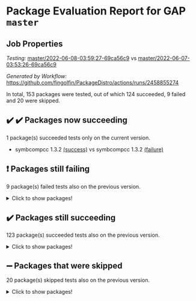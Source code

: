# Package Evaluation Report for GAP `master`

## Job Properties

*Testing:* [master/2022-06-08-03:59:27-69ca56c9](https://github.com/fingolfin/PackageDistro/blob/data/reports/master/2022-06-08-03:59:27-69ca56c9) vs [master/2022-06-07-03:53:26-69ca56c9](https://github.com/fingolfin/PackageDistro/blob/data/reports/master/2022-06-07-03:53:26-69ca56c9)

*Generated by Workflow:* https://github.com/fingolfin/PackageDistro/actions/runs/2458855274

In total, 153 packages were tested, out of which 124 succeeded, 9 failed and 20 were skipped.

## :heavy_check_mark: :heavy_check_mark: Packages now succeeding

1 package(s) succeeded tests only on the current version.
- symbcompcc 1.3.2 [(success)](https://github.com/fingolfin/PackageDistro/runs/6786523382?check_suite_focus=true) vs symbcompcc 1.3.2 [(failure)](https://github.com/fingolfin/PackageDistro/runs/6766966980?check_suite_focus=true)

## :exclamation: Packages still failing

9 package(s) failed tests also on the previous version.
<details><summary>Click to show packages!</summary>

- fining 1.4.1 [(failure)](https://github.com/fingolfin/PackageDistro/runs/6786517736?check_suite_focus=true)
- francy 1.2.4 [(failure)](https://github.com/fingolfin/PackageDistro/runs/6786518005?check_suite_focus=true)
- hap 1.39 [(failure)](https://github.com/fingolfin/PackageDistro/runs/6786518557?check_suite_focus=true)
- normalizinterface 1.3.2 [(failure)](https://github.com/fingolfin/PackageDistro/runs/6786520190?check_suite_focus=true)
- packagemanager 1.2 [(failure)](https://github.com/fingolfin/PackageDistro/runs/6786520940?check_suite_focus=true)
- rcwa 4.6.4 [(failure)](https://github.com/fingolfin/PackageDistro/runs/6786521717?check_suite_focus=true)
- recog 1.3.2 [(failure)](https://github.com/fingolfin/PackageDistro/runs/6786521880?check_suite_focus=true)
- semigroups 4.0.0 [(failure)](https://github.com/fingolfin/PackageDistro/runs/6786522318?check_suite_focus=true)
- ugaly 4.0.2 [(failure)](https://github.com/fingolfin/PackageDistro/runs/6786523749?check_suite_focus=true)
</details>

## :heavy_check_mark: Packages still succeeding

123 package(s) succeeded tests also on the previous version.
<details><summary>Click to show packages!</summary>

- ace 5.4 [(success)](https://github.com/fingolfin/PackageDistro/runs/6786514871?check_suite_focus=true)
- aclib 1.3.2 [(success)](https://github.com/fingolfin/PackageDistro/runs/6786514964?check_suite_focus=true)
- agt 0.2 [(success)](https://github.com/fingolfin/PackageDistro/runs/6786515068?check_suite_focus=true)
- alnuth 3.2.1 [(success)](https://github.com/fingolfin/PackageDistro/runs/6786515143?check_suite_focus=true)
- anupq 3.2.6 [(success)](https://github.com/fingolfin/PackageDistro/runs/6786515270?check_suite_focus=true)
- atlasrep 2.1.2 [(success)](https://github.com/fingolfin/PackageDistro/runs/6786515345?check_suite_focus=true)
- autodoc 2022.03.10 [(success)](https://github.com/fingolfin/PackageDistro/runs/6786515430?check_suite_focus=true)
- automata 1.15 [(success)](https://github.com/fingolfin/PackageDistro/runs/6786515512?check_suite_focus=true)
- automgrp 1.3.2 [(success)](https://github.com/fingolfin/PackageDistro/runs/6786515616?check_suite_focus=true)
- autpgrp 1.10.2 [(success)](https://github.com/fingolfin/PackageDistro/runs/6786515690?check_suite_focus=true)
- cap 2022.05-09 [(success)](https://github.com/fingolfin/PackageDistro/runs/6786515775?check_suite_focus=true)
- caratinterface 2.3.3 [(success)](https://github.com/fingolfin/PackageDistro/runs/6786515850?check_suite_focus=true)
- cddinterface 2020.06.24 [(success)](https://github.com/fingolfin/PackageDistro/runs/6786515917?check_suite_focus=true)
- circle 1.6.5 [(success)](https://github.com/fingolfin/PackageDistro/runs/6786516034?check_suite_focus=true)
- classicpres 1.22 [(success)](https://github.com/fingolfin/PackageDistro/runs/6786516109?check_suite_focus=true)
- cohomolo 1.6.10 [(success)](https://github.com/fingolfin/PackageDistro/runs/6786516186?check_suite_focus=true)
- congruence 1.2.4 [(success)](https://github.com/fingolfin/PackageDistro/runs/6786516270?check_suite_focus=true)
- corelg 1.56 [(success)](https://github.com/fingolfin/PackageDistro/runs/6786516346?check_suite_focus=true)
- crime 1.6 [(success)](https://github.com/fingolfin/PackageDistro/runs/6786516432?check_suite_focus=true)
- crisp 1.4.5 [(success)](https://github.com/fingolfin/PackageDistro/runs/6786516515?check_suite_focus=true)
- crypting 0.10 [(success)](https://github.com/fingolfin/PackageDistro/runs/6786516642?check_suite_focus=true)
- cryst 4.1.24 [(success)](https://github.com/fingolfin/PackageDistro/runs/6786516717?check_suite_focus=true)
- crystcat 1.1.9 [(success)](https://github.com/fingolfin/PackageDistro/runs/6786516766?check_suite_focus=true)
- ctbllib 1.3.4 [(success)](https://github.com/fingolfin/PackageDistro/runs/6786516846?check_suite_focus=true)
- cubefree 1.19 [(success)](https://github.com/fingolfin/PackageDistro/runs/6786516903?check_suite_focus=true)
- curlinterface 2.2.2 [(success)](https://github.com/fingolfin/PackageDistro/runs/6786516994?check_suite_focus=true)
- cvec 2.7.5 [(success)](https://github.com/fingolfin/PackageDistro/runs/6786517043?check_suite_focus=true)
- datastructures 0.2.7 [(success)](https://github.com/fingolfin/PackageDistro/runs/6786517111?check_suite_focus=true)
- deepthought 1.0.5 [(success)](https://github.com/fingolfin/PackageDistro/runs/6786517165?check_suite_focus=true)
- design 1.7 [(success)](https://github.com/fingolfin/PackageDistro/runs/6786517208?check_suite_focus=true)
- difsets 2.3.1 [(success)](https://github.com/fingolfin/PackageDistro/runs/6786517254?check_suite_focus=true)
- digraphs 1.5.3 [(success)](https://github.com/fingolfin/PackageDistro/runs/6786517354?check_suite_focus=true)
- edim 1.3.5 [(success)](https://github.com/fingolfin/PackageDistro/runs/6786517424?check_suite_focus=true)
- example 4.3.1 [(success)](https://github.com/fingolfin/PackageDistro/runs/6786517487?check_suite_focus=true)
- factint 1.6.3 [(success)](https://github.com/fingolfin/PackageDistro/runs/6786517564?check_suite_focus=true)
- ferret 1.0.7 [(success)](https://github.com/fingolfin/PackageDistro/runs/6786517640?check_suite_focus=true)
- fga 1.4.0 [(success)](https://github.com/fingolfin/PackageDistro/runs/6786517692?check_suite_focus=true)
- float 1.0.3 [(success)](https://github.com/fingolfin/PackageDistro/runs/6786517791?check_suite_focus=true)
- format 1.4.3 [(success)](https://github.com/fingolfin/PackageDistro/runs/6786517830?check_suite_focus=true)
- forms 1.2.7 [(success)](https://github.com/fingolfin/PackageDistro/runs/6786517868?check_suite_focus=true)
- fplsa 1.2.5 [(success)](https://github.com/fingolfin/PackageDistro/runs/6786517915?check_suite_focus=true)
- fr 2.4.8 [(success)](https://github.com/fingolfin/PackageDistro/runs/6786517962?check_suite_focus=true)
- fwtree 1.3 [(success)](https://github.com/fingolfin/PackageDistro/runs/6786518059?check_suite_focus=true)
- gbnp 1.0.5 [(success)](https://github.com/fingolfin/PackageDistro/runs/6786518103?check_suite_focus=true)
- generalizedmorphismsforcap 2022.05-01 [(success)](https://github.com/fingolfin/PackageDistro/runs/6786518147?check_suite_focus=true)
- genss 1.6.6 [(success)](https://github.com/fingolfin/PackageDistro/runs/6786518193?check_suite_focus=true)
- gradedringforhomalg 2022.03-01 [(success)](https://github.com/fingolfin/PackageDistro/runs/6786518233?check_suite_focus=true)
- grape 4.8.5 [(success)](https://github.com/fingolfin/PackageDistro/runs/6786518319?check_suite_focus=true)
- groupoids 1.69 [(success)](https://github.com/fingolfin/PackageDistro/runs/6786518381?check_suite_focus=true)
- grpconst 2.6.2 [(success)](https://github.com/fingolfin/PackageDistro/runs/6786518425?check_suite_focus=true)
- guarana 0.96.3 [(success)](https://github.com/fingolfin/PackageDistro/runs/6786518471?check_suite_focus=true)
- guava 3.16 [(success)](https://github.com/fingolfin/PackageDistro/runs/6786518511?check_suite_focus=true)
- hapcryst 0.1.14 [(success)](https://github.com/fingolfin/PackageDistro/runs/6786518619?check_suite_focus=true)
- hecke 1.5.3 [(success)](https://github.com/fingolfin/PackageDistro/runs/6786518700?check_suite_focus=true)
- help 3.5 [(success)](https://github.com/fingolfin/PackageDistro/runs/6786518767?check_suite_focus=true)
- idrel 2.43 [(success)](https://github.com/fingolfin/PackageDistro/runs/6786518808?check_suite_focus=true)
- images 1.3.1 [(success)](https://github.com/fingolfin/PackageDistro/runs/6786518855?check_suite_focus=true)
- intpic 0.2.4 [(success)](https://github.com/fingolfin/PackageDistro/runs/6786518894?check_suite_focus=true)
- io 4.7.2 [(success)](https://github.com/fingolfin/PackageDistro/runs/6786518952?check_suite_focus=true)
- irredsol 1.4.3 [(success)](https://github.com/fingolfin/PackageDistro/runs/6786519000?check_suite_focus=true)
- json 2.1.0 [(success)](https://github.com/fingolfin/PackageDistro/runs/6786519065?check_suite_focus=true)
- jupyterkernel 1.4.1 [(success)](https://github.com/fingolfin/PackageDistro/runs/6786519108?check_suite_focus=true)
- jupyterviz 1.5.1 [(success)](https://github.com/fingolfin/PackageDistro/runs/6786519157?check_suite_focus=true)
- kan 1.34 [(success)](https://github.com/fingolfin/PackageDistro/runs/6786519196?check_suite_focus=true)
- kbmag 1.5.9 [(success)](https://github.com/fingolfin/PackageDistro/runs/6786519249?check_suite_focus=true)
- laguna 3.9.5 [(success)](https://github.com/fingolfin/PackageDistro/runs/6786519284?check_suite_focus=true)
- liealgdb 2.2.1 [(success)](https://github.com/fingolfin/PackageDistro/runs/6786519324?check_suite_focus=true)
- liepring 2.6 [(success)](https://github.com/fingolfin/PackageDistro/runs/6786519361?check_suite_focus=true)
- liering 2.4.2 [(success)](https://github.com/fingolfin/PackageDistro/runs/6786519414?check_suite_focus=true)
- linearalgebraforcap 2022.05-04 [(success)](https://github.com/fingolfin/PackageDistro/runs/6786519464?check_suite_focus=true)
- loops 3.4.1 [(success)](https://github.com/fingolfin/PackageDistro/runs/6786519519?check_suite_focus=true)
- lpres 1.0.3 [(success)](https://github.com/fingolfin/PackageDistro/runs/6786519588?check_suite_focus=true)
- majoranaalgebras 1.4 [(success)](https://github.com/fingolfin/PackageDistro/runs/6786519641?check_suite_focus=true)
- mapclass 1.4.5 [(success)](https://github.com/fingolfin/PackageDistro/runs/6786519690?check_suite_focus=true)
- matgrp 0.64 [(success)](https://github.com/fingolfin/PackageDistro/runs/6786519740?check_suite_focus=true)
- modisom 2.5.2 [(success)](https://github.com/fingolfin/PackageDistro/runs/6786519781?check_suite_focus=true)
- modulepresentationsforcap 2022.05-03 [(success)](https://github.com/fingolfin/PackageDistro/runs/6786519839?check_suite_focus=true)
- monoidalcategories 2022.05-06 [(success)](https://github.com/fingolfin/PackageDistro/runs/6786519926?check_suite_focus=true)
- nconvex 2020.11-04 [(success)](https://github.com/fingolfin/PackageDistro/runs/6786519983?check_suite_focus=true)
- nilmat 1.4.1 [(success)](https://github.com/fingolfin/PackageDistro/runs/6786520042?check_suite_focus=true)
- nock 1.5 [(success)](https://github.com/fingolfin/PackageDistro/runs/6786520100?check_suite_focus=true)
- nq 2.5.8 [(success)](https://github.com/fingolfin/PackageDistro/runs/6786520291?check_suite_focus=true)
- numericalsgps 1.3.0 [(success)](https://github.com/fingolfin/PackageDistro/runs/6786520409?check_suite_focus=true)
- openmath 11.5.1 [(success)](https://github.com/fingolfin/PackageDistro/runs/6786520561?check_suite_focus=true)
- orb 4.8.4 [(success)](https://github.com/fingolfin/PackageDistro/runs/6786520789?check_suite_focus=true)
- patternclass 2.4.2 [(success)](https://github.com/fingolfin/PackageDistro/runs/6786521044?check_suite_focus=true)
- permut 2.0.4 [(success)](https://github.com/fingolfin/PackageDistro/runs/6786521135?check_suite_focus=true)
- polenta 1.3.10 [(success)](https://github.com/fingolfin/PackageDistro/runs/6786521199?check_suite_focus=true)
- polymaking 0.8.6 [(success)](https://github.com/fingolfin/PackageDistro/runs/6786521251?check_suite_focus=true)
- primgrp 3.4.2 [(success)](https://github.com/fingolfin/PackageDistro/runs/6786521321?check_suite_focus=true)
- profiling 2.5.0 [(success)](https://github.com/fingolfin/PackageDistro/runs/6786521366?check_suite_focus=true)
- qpa 1.33 [(success)](https://github.com/fingolfin/PackageDistro/runs/6786521439?check_suite_focus=true)
- quagroup 1.8.3 [(success)](https://github.com/fingolfin/PackageDistro/runs/6786521551?check_suite_focus=true)
- radiroot 2.9 [(success)](https://github.com/fingolfin/PackageDistro/runs/6786521640?check_suite_focus=true)
- rds 1.8 [(success)](https://github.com/fingolfin/PackageDistro/runs/6786521803?check_suite_focus=true)
- repndecomp 1.2.1 [(success)](https://github.com/fingolfin/PackageDistro/runs/6786521961?check_suite_focus=true)
- repsn 3.1.0 [(success)](https://github.com/fingolfin/PackageDistro/runs/6786522029?check_suite_focus=true)
- resclasses 4.7.2 [(success)](https://github.com/fingolfin/PackageDistro/runs/6786522112?check_suite_focus=true)
- scscp 2.3.1 [(success)](https://github.com/fingolfin/PackageDistro/runs/6786522213?check_suite_focus=true)
- sglppow 2.2 [(success)](https://github.com/fingolfin/PackageDistro/runs/6786522407?check_suite_focus=true)
- sgpviz 0.999.5 [(success)](https://github.com/fingolfin/PackageDistro/runs/6786522524?check_suite_focus=true)
- simpcomp 2.1.14 [(success)](https://github.com/fingolfin/PackageDistro/runs/6786522644?check_suite_focus=true)
- singular 2020.12.18 [(success)](https://github.com/fingolfin/PackageDistro/runs/6786522737?check_suite_focus=true)
- sla 1.5.3 [(success)](https://github.com/fingolfin/PackageDistro/runs/6786522843?check_suite_focus=true)
- smallgrp 1.5 [(success)](https://github.com/fingolfin/PackageDistro/runs/6786522947?check_suite_focus=true)
- smallsemi 0.6.13 [(success)](https://github.com/fingolfin/PackageDistro/runs/6786523043?check_suite_focus=true)
- sonata 2.9.4 [(success)](https://github.com/fingolfin/PackageDistro/runs/6786523102?check_suite_focus=true)
- sophus 1.25 [(success)](https://github.com/fingolfin/PackageDistro/runs/6786523236?check_suite_focus=true)
- spinsym 1.5.2 [(success)](https://github.com/fingolfin/PackageDistro/runs/6786523317?check_suite_focus=true)
- thelma 1.3 [(success)](https://github.com/fingolfin/PackageDistro/runs/6786523463?check_suite_focus=true)
- tomlib 1.2.9 [(success)](https://github.com/fingolfin/PackageDistro/runs/6786523544?check_suite_focus=true)
- toric 1.9.5 [(success)](https://github.com/fingolfin/PackageDistro/runs/6786523613?check_suite_focus=true)
- transgrp 3.6.2 [(success)](https://github.com/fingolfin/PackageDistro/runs/6786523688?check_suite_focus=true)
- unipot 1.5 [(success)](https://github.com/fingolfin/PackageDistro/runs/6786523847?check_suite_focus=true)
- unitlib 4.1.0 [(success)](https://github.com/fingolfin/PackageDistro/runs/6786523940?check_suite_focus=true)
- utils 0.72 [(success)](https://github.com/fingolfin/PackageDistro/runs/6786524005?check_suite_focus=true)
- uuid 0.7 [(success)](https://github.com/fingolfin/PackageDistro/runs/6786524065?check_suite_focus=true)
- walrus 0.9991 [(success)](https://github.com/fingolfin/PackageDistro/runs/6786524108?check_suite_focus=true)
- wedderga 4.10.2 [(success)](https://github.com/fingolfin/PackageDistro/runs/6786524151?check_suite_focus=true)
- xmod 2.88 [(success)](https://github.com/fingolfin/PackageDistro/runs/6786524187?check_suite_focus=true)
- xmodalg 1.22 [(success)](https://github.com/fingolfin/PackageDistro/runs/6786524218?check_suite_focus=true)
- yangbaxter 0.10.0 [(success)](https://github.com/fingolfin/PackageDistro/runs/6786524278?check_suite_focus=true)
- zeromqinterface 0.13 [(success)](https://github.com/fingolfin/PackageDistro/runs/6786524311?check_suite_focus=true)
</details>

## :heavy_minus_sign: Packages that were skipped

20 package(s) skipped tests also on the previous version.
<details><summary>Click to show packages!</summary>

- 4ti2interface 2022.03-01 [(skipped)](https://github.com/fingolfin/PackageDistro/runs/6786436161?check_suite_focus=true)
- browse 1.8.14 [(skipped)](https://github.com/fingolfin/PackageDistro/runs/6786436161?check_suite_focus=true)
- examplesforhomalg 2022.03-01 [(skipped)](https://github.com/fingolfin/PackageDistro/runs/6786436161?check_suite_focus=true)
- gapdoc 1.6.5 [(skipped)](https://github.com/fingolfin/PackageDistro/runs/6786436161?check_suite_focus=true)
- gauss 2022.03-01 [(skipped)](https://github.com/fingolfin/PackageDistro/runs/6786436161?check_suite_focus=true)
- gaussforhomalg 2022.03-01 [(skipped)](https://github.com/fingolfin/PackageDistro/runs/6786436161?check_suite_focus=true)
- gradedmodules 2022.03-01 [(skipped)](https://github.com/fingolfin/PackageDistro/runs/6786436161?check_suite_focus=true)
- homalg 2022.03-01 [(skipped)](https://github.com/fingolfin/PackageDistro/runs/6786436161?check_suite_focus=true)
- homalgtocas 2022.03-01 [(skipped)](https://github.com/fingolfin/PackageDistro/runs/6786436161?check_suite_focus=true)
- io_forhomalg 2022.03-01 [(skipped)](https://github.com/fingolfin/PackageDistro/runs/6786436161?check_suite_focus=true)
- itc 1.5.1 [(skipped)](https://github.com/fingolfin/PackageDistro/runs/6786436161?check_suite_focus=true)
- localizeringforhomalg 2022.03-01 [(skipped)](https://github.com/fingolfin/PackageDistro/runs/6786436161?check_suite_focus=true)
- matricesforhomalg 2022.04-01 [(skipped)](https://github.com/fingolfin/PackageDistro/runs/6786436161?check_suite_focus=true)
- modules 2022.03-01 [(skipped)](https://github.com/fingolfin/PackageDistro/runs/6786436161?check_suite_focus=true)
- polycyclic 2.16 [(skipped)](https://github.com/fingolfin/PackageDistro/runs/6786436161?check_suite_focus=true)
- ringsforhomalg 2022.04-01 [(skipped)](https://github.com/fingolfin/PackageDistro/runs/6786436161?check_suite_focus=true)
- sco 2022.03-01 [(skipped)](https://github.com/fingolfin/PackageDistro/runs/6786436161?check_suite_focus=true)
- toolsforhomalg 2022.05-01 [(skipped)](https://github.com/fingolfin/PackageDistro/runs/6786436161?check_suite_focus=true)
- toricvarieties 2022.03.23 [(skipped)](https://github.com/fingolfin/PackageDistro/runs/6786436161?check_suite_focus=true)
- xgap 4.31 [(skipped)](https://github.com/fingolfin/PackageDistro/runs/6786436161?check_suite_focus=true)
</details>

